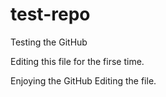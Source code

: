 # test-repo
Testing the GitHub

Editing this file for the firse time.

Enjoying the GitHub Editing the file.